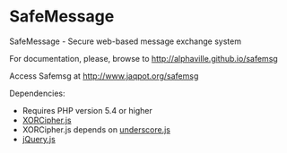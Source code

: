 SafeMessage
=======

SafeMessage - Secure web-based message exchange system

For documentation, please, browse to http://alphaville.github.io/safemsg

Access Safemsg at http://www.jaqpot.org/safemsg

Dependencies:
* Requires PHP version 5.4 or higher
* [XORCipher.js](https://gist.github.com/sukima/5613286)
* XORCipher.js depends on [underscore.js](http://underscorejs.org/)
* [jQuery.js](http://jquery.com/)
